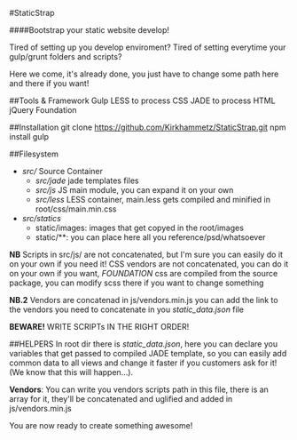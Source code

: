 #StaticStrap

####Bootstrap your static website develop!

Tired of setting up you develop enviroment?
Tired of setting everytime your gulp/grunt folders and scripts?

Here we come, it's already done, you just have to change some path here and there if you want!

##Tools & Framework
    Gulp
    LESS to process CSS
    JADE to process HTML
    jQuery
    Foundation

##Installation
    git clone https://github.com/Kirkhammetz/StaticStrap.git
    npm install
    gulp


##Filesystem
- _src/_ Source Container
    + _src/jade_ jade templates files
    + _src/js_ JS main module, you can expand it on your own
    + _src/less_ LESS container, main.less gets compiled and minified in root/css/main.min.css
- _src/statics_
    + static/images: images that get copyed in the root/images
    + static/**: you can place here all you reference/psd/whatsoever

__NB__ Scripts in src/js/ are not concatenated, but I'm sure you can easily do it on your own if you need it! CSS vendors are not concatenated, you can do it on your own if you want, _FOUNDATION_ css are compiled from the source package, you can modify scss there if you want to change something

__NB.2__ Vendors are concatenad in js/vendors.min.js
you can add the link to the vendors you need to concatenate in you _static_data.json_ file

__BEWARE!__ WRITE SCRIPTs IN THE RIGHT ORDER!

##HELPERS
In root dir there is _static\_data.json_, here you can declare you variables that get passed to compiled JADE template, so you can easily add common data to all views and change it faster if you customers ask for it! (We know that this will happen...).

__Vendors__: You can write you vendors scripts path in this file, there is an array for it, they'll be concatenated and uglified and added in js/vendors.min.js



You are now ready to create something awesome!
